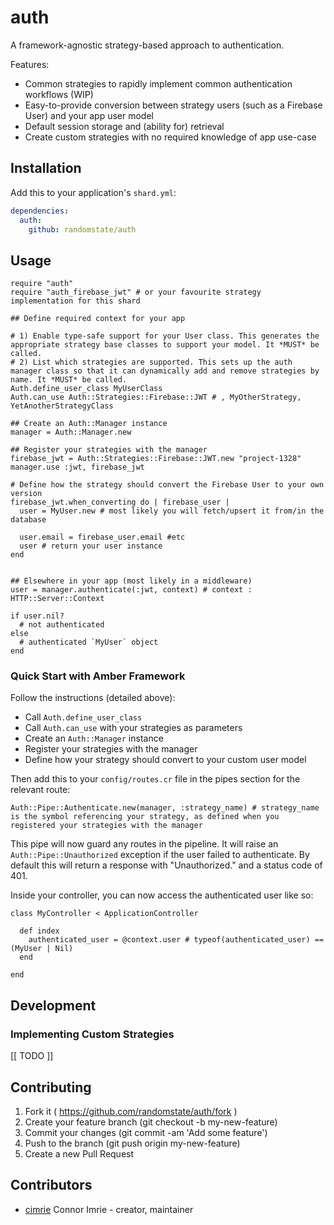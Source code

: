 # auth

A framework-agnostic strategy-based approach to authentication.

Features:
- Common strategies to rapidly implement common authentication workflows (WIP)
- Easy-to-provide conversion between strategy users (such as a Firebase User) and your app user model
- Default session storage and (ability for) retrieval
- Create custom strategies with no required knowledge of app use-case

## Installation

Add this to your application's `shard.yml`:

```yaml
dependencies:
  auth:
    github: randomstate/auth
```

## Usage

```crystal
require "auth"
require "auth_firebase_jwt" # or your favourite strategy implementation for this shard

## Define required context for your app

# 1) Enable type-safe support for your User class. This generates the appropriate strategy base classes to support your model. It *MUST* be called.
# 2) List which strategies are supported. This sets up the auth manager class so that it can dynamically add and remove strategies by name. It *MUST* be called.
Auth.define_user_class MyUserClass
Auth.can_use Auth::Strategies::Firebase::JWT # , MyOtherStrategy, YetAnotherStrategyClass

## Create an Auth::Manager instance
manager = Auth::Manager.new

## Register your strategies with the manager
firebase_jwt = Auth::Strategies::Firebase::JWT.new "project-1328"
manager.use :jwt, firebase_jwt

# Define how the strategy should convert the Firebase User to your own version
firebase_jwt.when_converting do | firebase_user |
  user = MyUser.new # most likely you will fetch/upsert it from/in the database 

  user.email = firebase_user.email #etc
  user # return your user instance
end


## Elsewhere in your app (most likely in a middleware)
user = manager.authenticate(:jwt, context) # context : HTTP::Server::Context

if user.nil?
  # not authenticated
else 
  # authenticated `MyUser` object
end
```

### Quick Start with Amber Framework

Follow the instructions (detailed above):
- Call `Auth.define_user_class`
- Call `Auth.can_use` with your strategies as parameters
- Create an `Auth::Manager` instance
- Register your strategies with the manager
- Define how your strategy should convert to your custom user model

Then add this to your `config/routes.cr` file in the pipes section for the relevant route:
```crystal
Auth::Pipe::Authenticate.new(manager, :strategy_name) # strategy_name is the symbol referencing your strategy, as defined when you registered your strategies with the manager
```

This pipe will now guard any routes in the pipeline. It will raise an `Auth::Pipe::Unauthorized` exception if the user failed to authenticate. By default this will return a response with "Unauthorized." and a status code of 401.

Inside your controller, you can now access the authenticated user like so:
```crystal
class MyController < ApplicationController

  def index
    authenticated_user = @context.user # typeof(authenticated_user) == (MyUser | Nil)
  end

end
```

## Development

### Implementing Custom Strategies

[[ TODO ]]

## Contributing

1. Fork it ( https://github.com/randomstate/auth/fork )
2. Create your feature branch (git checkout -b my-new-feature)
3. Commit your changes (git commit -am 'Add some feature')
4. Push to the branch (git push origin my-new-feature)
5. Create a new Pull Request

## Contributors

- [cimrie](https://github.com/cimrie) Connor Imrie - creator, maintainer
